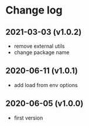 # Change log

## 2021-03-03 (v1.0.2)

 - remove external utils
 - change package name

## 2020-06-11 (v1.0.1)

 - add load from env options

## 2020-06-05 (v1.0.0)

 - first version
